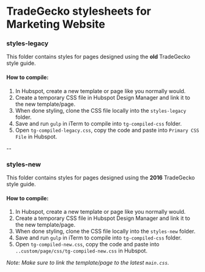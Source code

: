 # TradeGecko stylesheets for Marketing Website

### styles-legacy
This folder contains styles for pages designed using the **old** TradeGecko style guide.

#### How to compile:
1. In Hubspot, create a new template or page like you normally would.
2. Create a temporary CSS file in Hubspot Design Manager and link it to the new template/page.
3. When done styling, clone the CSS file locally into the `styles-legacy` folder.
4. Save and run `gulp` in iTerm to compile into `tg-compiled-css` folder.
5. Open `tg-compiled-legacy.css`, copy the code and paste into `Primary CSS File` in Hubspot.

--

### styles-new
This folder contains styles for pages designed using the **2016** TradeGecko style guide.

#### How to compile:

1. In Hubspot, create a new template or page like you normally would.
2. Create a temporary CSS file in Hubspot Design Manager and link it to the new template/page.
3. When done styling, clone the CSS file locally into the `styles-new` folder.
4. Save and run `gulp` in iTerm to compile into `tg-compiled-css` folder.
3. Open `tg-compiled-new.css`, copy the code and paste into `..custom/page/css/tg-compiled-new.css` in Hubspot.

_Note: Make sure to link the template/page to the latest `main.css`._
